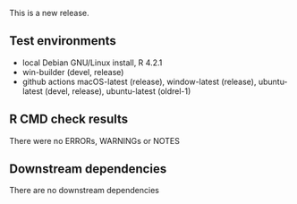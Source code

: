 This is a new release.

## Test environments
* local Debian GNU/Linux install, R 4.2.1
* win-builder (devel, release)
* github actions macOS-latest (release), window-latest (release), ubuntu-latest (devel, release), ubuntu-latest (oldrel-1)

## R CMD check results
There were no ERRORs, WARNINGs or NOTES

## Downstream dependencies
There are no downstream dependencies